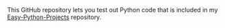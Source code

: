 This GitHub repository lets you test out Python code that is included in my [Easy-Python-Projects](https://github.com/TheElephantCoder/Easy-Python-Projects) repository.

